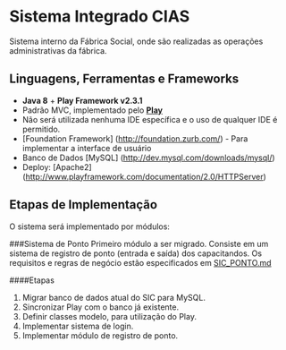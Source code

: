 Sistema Integrado CIAS
===

Sistema interno da Fábrica Social, onde são realizadas as operações administrativas da fábrica.

Linguagens, Ferramentas e Frameworks
---------
* **Java 8** + **Play Framework v2.3.1**
* Padrão MVC, implementado pelo **[Play](http://www.playframework.com/)**
* Não será utilizada nenhuma IDE específica e o uso de qualquer IDE é permitido.
* [Foundation Framework] (http://foundation.zurb.com/) - Para implementar a interface de usuário
* Banco de Dados [MySQL] (http://dev.mysql.com/downloads/mysql/)
* Deploy: [Apache2] (http://www.playframework.com/documentation/2.0/HTTPServer)

Etapas de Implementação
--------
O sistema será implementado por módulos:

###Sistema de Ponto
Primeiro módulo a ser migrado. Consiste em um sistema de registro de ponto (entrada e saída) dos capacitandos. Os requisitos e regras de negócio estão especificados em [SIC_PONTO.md](https://github.com/FabricaSocial/sic/blob/master/SIC_PONTO.md)

####Etapas

1. Migrar banco de dados atual do SIC para MySQL.
2. Sincronizar Play com o banco já existente.
3. Definir classes modelo, para utilização do Play.
4. Implementar sistema de login.
5. Implementar módulo de registro de ponto.

